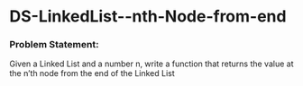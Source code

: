 # DS-LinkedList--nth-Node-from-end
### Problem Statement: 
Given a Linked List and a number n, write a function that returns the value at the n’th node from the end of the Linked List
